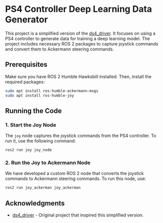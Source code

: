 # PS4 Controller Deep Learning Data Generator

This project is a simplified version of the [ds4_driver](https://wiki.ros.org/ds4_driver). It focuses on using a PS4 controller to generate data for training a deep learning model. The project includes necessary ROS 2 packages to capture joystick commands and convert them to Ackermann steering commands.

## Prerequisites

Make sure you have ROS 2 Humble Hawksbill installed. Then, install the required packages:

```bash
sudo apt install ros-humble-ackermann-msgs
sudo apt install ros-humble-joy
```

## Running the Code

### 1. Start the Joy Node

The `joy` node captures the joystick commands from the PS4 controller. To run it, use the following command:

```bash
ros2 run joy joy_node
```

### 2. Run the Joy to Ackermann Node

We have developed a custom ROS 2 node that converts the joystick commands to Ackermann steering commands. To run this node, use:

```bash
ros2 run joy_ackerman joy_ackerman
```

## Acknowledgments

- [ds4_driver](https://wiki.ros.org/ds4_driver) - Original project that inspired this simplified version.
